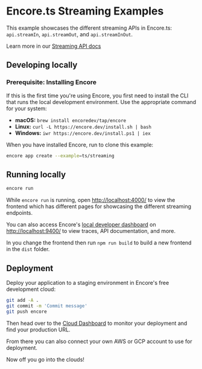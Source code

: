 # Encore.ts Streaming Examples

This example showcases the different streaming APIs in Encore.ts: `api.streamIn`, `api.streamOut`, and `api.streamInOut`.

Learn more in our [Streaming API docs](https://encore.dev/docs/ts/primitives/streaming-apis)

## Developing locally
### Prerequisite: Installing Encore

If this is the first time you're using Encore, you first need to install the CLI that runs the local development
environment. Use the appropriate command for your system:

- **macOS:** `brew install encoredev/tap/encore`
- **Linux:** `curl -L https://encore.dev/install.sh | bash`
- **Windows:** `iwr https://encore.dev/install.ps1 | iex`

When you have installed Encore, run to clone this example:

```bash
encore app create --example=ts/streaming
```

## Running locally
```bash
encore run
```

While `encore run` is running, open <http://localhost:4000/> to view the frontend which has different pages for showcasing the different streaming endpoints.

You can also access Encore's [local developer dashboard](https://encore.dev/docs/ts/observability/dev-dash) on <http://localhost:9400/> to view traces, API documentation, and more.

In you change the frontend then run `npm run build` to build a new frontend in the `dist` folder.

## Deployment

Deploy your application to a staging environment in Encore's free development cloud:

```bash
git add -A .
git commit -m 'Commit message'
git push encore
```

Then head over to the [Cloud Dashboard](https://app.encore.dev) to monitor your deployment and find your production URL.

From there you can also connect your own AWS or GCP account to use for deployment.

Now off you go into the clouds!
